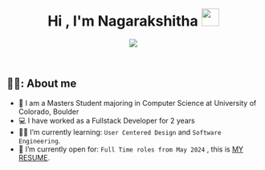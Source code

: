 <h1 align="center">Hi , I'm Nagarakshitha <img src="https://media.giphy.com/media/hvRJCLFzcasrR4ia7z/giphy.gif" width="35"></h1>
<p align="center">
  <a href="https://github.com/DenverCoder1/readme-typing-svg"><img src="https://readme-typing-svg.herokuapp.com?lines=Computer+Science+Student;|Software%20Engineer;Always%20learning%20new%20things&center=true&width=500&height=50"></a>
</p>

<br>



## 💁‍♀️:  About me
- :school: I am a Masters Student majoring in Computer Science at University of Colorado, Boulder 
- 💻 I have worked as a Fullstack Developer for 2 years
- :student: I’m currently learning: `User Centered Design` and `Software Engineering`.
- :thinking: I’m currently open for: `Full Time roles from May 2024` , this is [MY RESUME](https://drive.google.com/file/d/1VjekYdz7RRi2BeKXsTDfZ54125PSX9wk/view?usp=drive_link).
	
<br>


